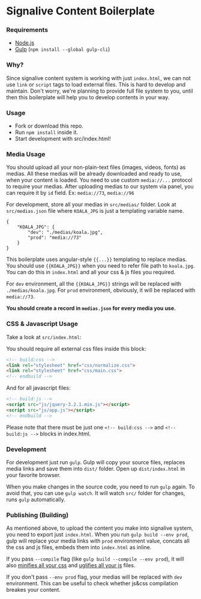 # Signalive Content Boilerplate

### Requirements
- [Node.js](https://nodejs.org/en/download/)
- [Gulp](http://gulpjs.com/) (`npm install --global gulp-cli`)

### Why?
Since signalive content system is working with just `index.html`, we can not use `link` or `script` tags to load external files. This is hard to develop and maintain. Don't worry, we're planning to provide full file system to you, until then this boilerplate will help you to develop contents in your way.

### Usage
- Fork or download this repo.
- Run `npm install` inside it.
- Start development with src/index.html!

### Media Usage
You should upload all your non-plain-text files (images, videos, fonts) as medias. All these medias will be already downloaded and ready to use, when your content is loaded. You need to use custom `media://...` protocol to require your medias. After uploading medias to our system via panel, you can require it by `id` field. Ex: `media://73`, `media://96`

For development, store all your medias in `src/medias/` folder. Look at `src/medias.json` file where `KOALA_JPG` is just a templating variable name.

```
{
    "KOALA_JPG": {
        "dev": "./medias/koala.jpg",
        "prod": "media://73"
    }
}
```
This boilerplate uses angular-style `{{...}}` templating to replace medias. You should use `{{KOALA_JPG}}` when you need to refer file path to `koala.jpg`. You can do this in `index.html` and all your css & js files you required.

For `dev` environment, all the `{{KOALA_JPG}}` strings will be replaced with `./medias/koala.jpg`. For `prod` environment, obviously, it will be replaced with `media://73`.

**You should create a record in `medias.json` for every media you use.**

### CSS & Javascript Usage
Take a look at `src/index.html`:

You should require all external css files inside this block:
```html
<!-- build:css -->
<link rel="stylesheet" href="css/normalize.css">
<link rel="stylesheet" href="css/main.css">
<!-- endbuild -->
```

And for all javascript files:
```html
<!-- build:js -->
<script src="js/jquery-3.2.1.min.js"></script>
<script src="js/app.js"></script>
<!-- endbuild -->
```

Please note that there must be just one `<!-- build:css -->` and `<!-- build:js -->` blocks in index.html.

### Development
For development just run `gulp`. Gulp will copy your source files, replaces media links and save them into `dist/` folder. Open up `dist/index.html` in your favorite browser.

When you make changes in the source code, you need to run `gulp` again. To avoid that, you can use `gulp watch`. It will watch `src/` folder for changes, runs `gulp` automatically.

### Publishing (Building)
As mentioned above, to upload the content you make into signalive system, you need to export just `index.html`. When you run `gulp build --env prod`, gulp will replace your media links with `prod` environment value, concats all the css and js files, embeds them into `index.html` as inline.

If you pass `--compile` flag (like `gulp build --compile --env prod`), it will also [minifies all your css](https://www.npmjs.com/package/gulp-minify-css) and [uglifies all your js](https://www.npmjs.com/package/gulp-uglify) files.

If you don't pass `--env prod` flag, your medias will be replaced with `dev` environment. This can be useful to check whether js&css compilation breakes your content.
